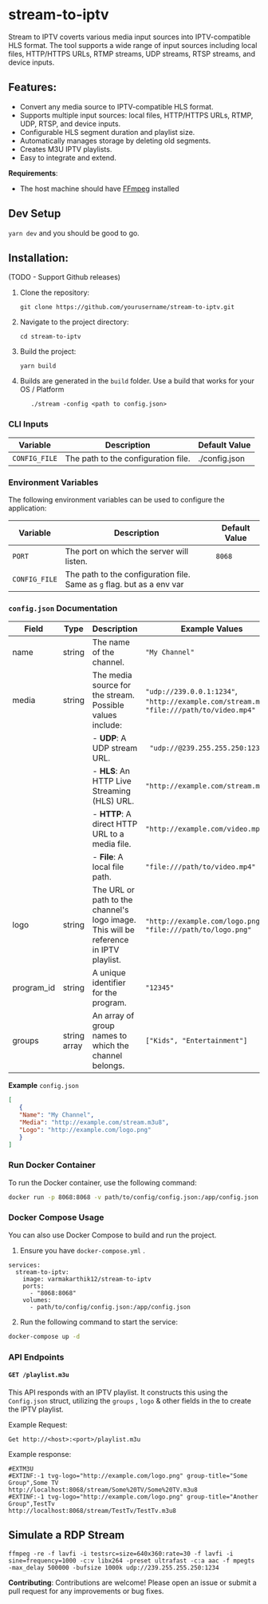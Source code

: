 # stream-to-iptv
Stream to IPTV coverts various media input sources into IPTV-compatible HLS format. The tool supports a wide range of input sources including local files, HTTP/HTTPS URLs, RTMP streams, UDP streams, RTSP streams, and device inputs.

## Features:
- Convert any media source to IPTV-compatible HLS format.
- Supports multiple input sources: local files, HTTP/HTTPS URLs, RTMP, UDP, RTSP, and device inputs.
- Configurable HLS segment duration and playlist size.
- Automatically manages storage by deleting old segments.
- Creates M3U IPTV playlists.
- Easy to integrate and extend.

**Requirements**:
- The host machine should have [FFmpeg](https://www.ffmpeg.org/download.html) installed
 
## Dev Setup
  `yarn dev` and you should be good to go.

## Installation: 
(TODO - Support Github releases)
1. Clone the repository:
   ```shell
   git clone https://github.com/yourusername/stream-to-iptv.git
   ```
2. Navigate to the project directory:
   ```shell
   cd stream-to-iptv
   ```
3. Build the project:
   ```shell
   yarn build
   ```
4. Builds are generated in the `build` folder. Use a build that works for your OS / Platform
   ```shell
      ./stream -config <path to config.json>
   ```
### CLI Inputs

| Variable     | Description                                      | Default Value |
|--------------|--------------------------------------------------|---------------|
| `CONFIG_FILE`| The path to the configuration file.|./config.json|


### Environment Variables

The following environment variables can be used to configure the application:

| Variable     | Description                                      | Default Value |
|--------------|--------------------------------------------------|---------------|
| `PORT`       | The port on which the server will listen.        | `8068`        |
| `CONFIG_FILE`| The path to the configuration file. Same as `g` flag. but as a env var             |          |

### `config.json` Documentation

| Field  | Type   | Description                                                                 | Example Values                                                                 |
|--------|--------|-----------------------------------------------------------------------------|--------------------------------------------------------------------------------|
| name   | string | The name of the channel.                                                    | `"My Channel"`                                                                 |
| media  | string | The media source for the stream. Possible values include:                   | `"udp://239.0.0.1:1234"`, `"http://example.com/stream.m3u8"`, `"file:///path/to/video.mp4"` |
|        |        | - **UDP**: A UDP stream URL.                                                | ` "udp://@239.255.255.250:1234"`                                                       |
|        |        | - **HLS**: An HTTP Live Streaming (HLS) URL.                                | `"http://example.com/stream.m3u8"`                                             |
|        |        | - **HTTP**: A direct HTTP URL to a media file.                              | `"http://example.com/video.mp4"`                                               |
|        |        | - **File**: A local file path.                                              | `"file:///path/to/video.mp4"`                                                  |
| logo   | string | The URL or path to the channel's logo image. This will be reference in IPTV playlist.                                | `"http://example.com/logo.png"`, `"file:///path/to/logo.png"`                  |
| program_id | string | A unique identifier for the program. | `"12345"` |
| groups | string array | An array of group names to which the channel belongs. | `["Kids", "Entertainment"]` |


**Example** `config.json`

```json
[
   {
   "Name": "My Channel",
   "Media": "http://example.com/stream.m3u8",
   "Logo": "http://example.com/logo.png"
   }
]
```


### Run Docker Container

To run the Docker container, use the following command:

```sh
docker run -p 8068:8068 -v path/to/config/config.json:/app/config.json varmakarthik12/stream-to-iptv
```

### Docker Compose Usage

You can also use Docker Compose to build and run the project. 

1. Ensure you have `docker-compose.yml` .
```
services:
  stream-to-iptv:
    image: varmakarthik12/stream-to-iptv
    ports:
      - "8068:8068"
    volumes:
      - path/to/config/config.json:/app/config.json
```
2. Run the following command to start the service:

```sh
docker-compose up -d
```

### API Endpoints

#### `GET /playlist.m3u`

This API responds with an IPTV playlist. It constructs this using the `Config.json` struct, utilizing the `groups` , `logo` & other fields in the to create the IPTV playlist.

Example Request:
```
Get http://<host>:<port>/playlist.m3u
```

Example response:
```m3u
#EXTM3U
#EXTINF:-1 tvg-logo="http://example.com/logo.png" group-title="Some Group",Some TV
http://localhost:8068/stream/Some%20TV/Some%20TV.m3u8
#EXTINF:-1 tvg-logo="http://example.com/logo.png" group-title="Another Group",TestTv
http://localhost:8068/stream/TestTv/TestTv.m3u8
```


## Simulate a RDP Stream
```shell
ffmpeg -re -f lavfi -i testsrc=size=640x360:rate=30 -f lavfi -i sine=frequency=1000 -c:v libx264 -preset ultrafast -c:a aac -f mpegts -max_delay 500000 -bufsize 1000k udp://239.255.255.250:1234
```

**Contributing**:
Contributions are welcome! Please open an issue or submit a pull request for any improvements or bug fixes.
